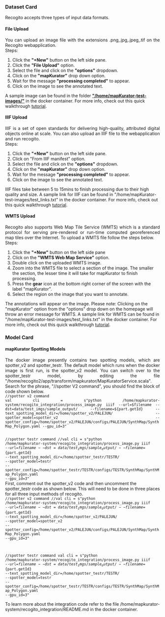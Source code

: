 <body>
<h3> Dataset Card </h3>   
 <p align="justify">Recogito accepts three types of input data formats.</p> 
<h4> File Upload </h4>
<p align="justify">You can upload an image file with the extensions .png,.jpg,.jpeg,.tif on the Recogito webapplication.<br>
Steps:<br>
 <ol>
  <li> Click the <b>"+New"</b> button on the left side pane.</li>
  <li> Click the <b>"File Upload"</b> option.</li>
  <li> Select the file and click on the <b>"options"</b> dropdown.</li>
  <li> Click on the <b>"mapKurator"</b> drop down option.</li>
  <li> Wait for the message <b>"processing completed"</b> to appear. </li>
  <li> Click on the image to see the annotated text.</li> 
 </ol>
A sample image can be found in the folder <b><u>"/home/mapKurator-test-images/"</b></u> in the docker container. For more info, check out this quick walkthrough <a href="https://youtu.be/QgheuJ6yyF8">tutorial</a>.</p> 

<h4>IIIF Upload</h4>  
<p align="justify">IIIF is a set of open standards for delivering high-quality, attributed digital objects online at scale. You can also upload an IIIF file to the webapplication and run recogito.<br>
Steps:<br> 
 <ol>
  <li> Click the <b>"+New"</b> button on the left side pane.</li> 
  <li> Click on "From IIIF manifest" option.</li> 
  <li> Select the file and click on the <b>"options"</b> dropdown.</li>
  <li> Click on the <b>"mapKurator"</b> drop down option.</li>
  <li> Wait for the message <b>"processing completed"</b> to appear. </li>
  <li> Click on the image to see the annotated text.</li> 
 </ol>
IIIF files take between 5 to 15mins to finish processing due to their high quality and size. A sample link for IIIF can be found in "/home/mapKurator-test-images/test_links.txt" in the docker container. For more info, check out this quick walkthrough <a href ="https://youtu.be/yFRAkdSWmEk"> tutorial</a>.</p>

<h4>WMTS Upload</h4>
<p align="justify">Recogito also supports Web Map Tile Service (WMTS) which is a standard protocol for serving pre-rendered or run-time computed georeferenced map tiles over the Internet. To upload a WMTS file follow the steps below.<br>
Steps:<br> 
<ol>
 <li> Click the <b>"+New"</b> button on the left side pane</li>
 <li> Click on the <b>"WMTS Web Map Service"</b> option.</li>
 <li> Double click on the uploaded WMTS image.</li> 
 <li> Zoom into the WMTS file to select a section of the image. The smaller the section, the lesser time it will take for mapKurator to finish processing.</li> 
 <li> Press the <b>gear</b> icon at the bottom right corner of the screen with the label "mapKurator".</li>
 <li> Select the region on the image that you want to annotate.</li> 
</ol>
The annotations will appear on the image. Please note: Clicking on the "mapKurator" option from the "options" drop down on the homepage will throw an error message for WMTS. A sample link for WMTS can be found in "/home/mapKurator-test-images/test_links.txt" in the docker container. For more info, check out this quick walkthrough <a href="https://youtu.be/P3xnpeZMEWY">tutorial</a>.<br></p>

<h3> Model Card </h3> 
 <h4> mapKurator Spotting Models </h4>
 <p align="justify"> The docker image presently contains two spotting models, which are spotter_v2 and spotter_testr. The default model which runs when the docker image is first run, is the spotter_v2 model. You can switch over to the spotter_testr model, by editing the file "/home/recogito2/app/transform/mapkurator/MapKuratorService.scala". Search for the phrase, "//spotter V2 command", you should find the block of code shown below. <br>
 <code>//spotter v2 command
val cli = s"python /home/mapkurator-system/recogito_integration/process_image.py iiif --url=$filename --dst=data/test_imgs/sample_output/ --filename=${part.getId} --text_spotting_model_dir=/home/spotter_v2/PALEJUN/ --spotter_model=spotter_v2 --spotter_config=/home/spotter_v2/PALEJUN/configs/PALEJUN/SynthMap/SynthMap_Polygon.yaml --gpu_id=3" 

//spotter testr command
//val cli = s"python /home/mapkurator-system/recogito_integration/process_image.py iiif --url=$filename --dst=data/test_imgs/sample_output/ --filename=${part.getId} --text_spotting_model_dir=/home/spotter_testr/TESTR/ --spotter_model=testr --spotter_config=/home/spotter_testr/TESTR/configs/TESTR/SynthMap/SynthMap_Polygon.yaml --gpu_id=3" 
</code><br>
  First, comment out the spotter_v2 code and then uncomment the spotter_testr code as shown below. This will need to be done in three places for all three input methods of recogito.<br>
<code>//spotter v2 command
//val cli = s"python /home/mapkurator-system/recogito_integration/process_image.py iiif --url=$filename --dst=data/test_imgs/sample_output/ --filename=${part.getId} --text_spotting_model_dir=/home/spotter_v2/PALEJUN/ --spotter_model=spotter_v2 --spotter_config=/home/spotter_v2/PALEJUN/configs/PALEJUN/SynthMap/SynthMap_Polygon.yaml --gpu_id=3" 

//spotter testr command
val cli = s"python /home/mapkurator-system/recogito_integration/process_image.py iiif --url=$filename --dst=data/test_imgs/sample_output/ --filename=${part.getId} --text_spotting_model_dir=/home/spotter_testr/TESTR/ --spotter_model=testr --spotter_config=/home/spotter_testr/TESTR/configs/TESTR/SynthMap/SynthMap_Polygon.yaml --gpu_id=3" 
</code>
 
 To learn more about the integration code refer to the file /home/mapkurator-system/recogito_integration/README.md in the docker container. 
</p>
